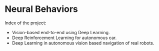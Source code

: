 # Neural Behaviors

Index of the project:

- Vision-based end-to-end using Deep Learning.
- Deep Reinforcement Learning for autonomous car.
- Deep Learning in autonomous vision based navigation of real robots.


